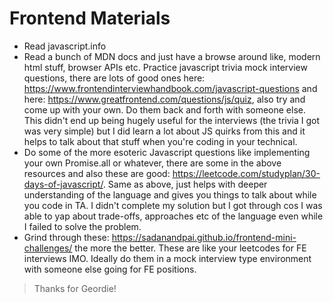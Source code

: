 # Frontend Materials

- Read javascript.info
- Read a bunch of MDN docs and just have a browse around like, modern html stuff, browser APIs etc.
  Practice javascript trivia mock interview questions, there are lots of good ones here: <https://www.frontendinterviewhandbook.com/javascript-questions> and here: <https://www.greatfrontend.com/questions/js/quiz>, also try and come up with your own. Do them back and forth with someone else. This didn't end up being hugely useful for the interviews (the trivia I got was very simple) but I did learn a lot about JS quirks from this and it helps to talk about that stuff when you're coding in your technical.
- Do some of the more esoteric Javascript questions like implementing your own Promise.all or whatever, there are some in the above resources and also these are good: <https://leetcode.com/studyplan/30-days-of-javascript/>. Same as above, just helps with deeper understanding of the language and gives you things to talk about while you code in TA. I didn't complete my solution but I got through cos I was able to yap about trade-offs, approaches etc of the language even while I failed to solve the problem.
- Grind through these: <https://sadanandpai.github.io/frontend-mini-challenges/> the more the better. These are like your leetcodes for FE interviews IMO. Ideally do them in a mock interview type environment with someone else going for FE positions.

> Thanks for Geordie!
